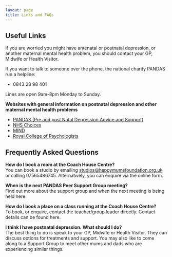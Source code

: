 ```yaml
---
layout: page
title: Links and FAQs
---
```

## Useful Links
If you are worried you might have antenatal or postnatal depression, or another maternal mental health problem, you should contact your GP, Midwife or Health Visitor. 
 
If you want to talk to someone over the phone, the national charity PANDAS run a helpline:
 
- 0843 28 98 401
 
Lines are open 9am-8pm Monday to Sunday.
  
**Websites with general information on postnatal depression and other maternal mental health problems**
 
- [PANDAS (Pre and post Natal Depression Advice and Support)](http://www.pandasfoundation.org.uk)
- [NHS Choices](http://www.nhs.uk/conditions/postnataldepression/pages/introduction.aspx)
- [MIND](http://www.mind.org.uk/information-support/types-of-mental-health-problems/postnatal-depression/#.VOR14vk0HoU)
- [Royal College of Psychologists](http://www.rcpsych.ac.uk/healthadvice/problemsdisorders/postnataldepression.aspx)
 
 
## Frequently Asked Questions

**How do I book a room at the Coach House Centre?**  
You can book a studio by emailing studios@happymumsfoundation.org.uk or calling 07565486745. Alternatively, you can enquire via the online form.
 
**When is the next PANDAS Peer Support Group meeting?**  
Find out more about the support group and when the next meeting is being held here. 
 
**How do I book a place on a class running at the Coach House Centre?**  
To book, or enquire, contact the teacher/group leader directly. Contact details can be found here.
 
**I think I have postnatal depression. What should I do?**  
The best thing to do is speak to your GP, Midwife or Health Visitor. They can discuss options for treatments and support. You may also like to come along to a Support Group to meet other mums and dads who are experiencing similar things.